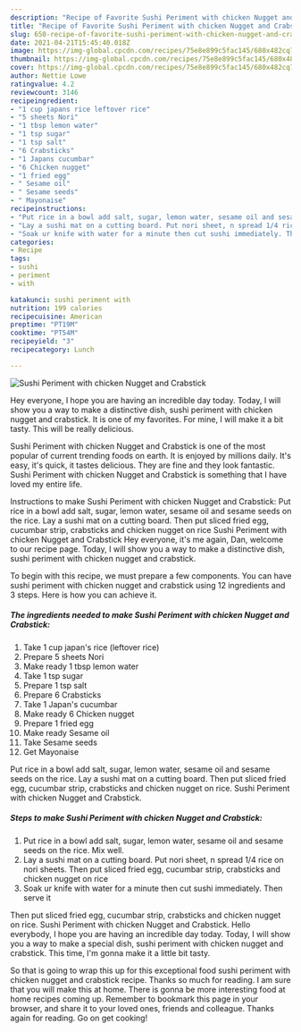 ```yaml
---
description: "Recipe of Favorite Sushi Periment with chicken Nugget and Crabstick"
title: "Recipe of Favorite Sushi Periment with chicken Nugget and Crabstick"
slug: 650-recipe-of-favorite-sushi-periment-with-chicken-nugget-and-crabstick
date: 2021-04-21T15:45:40.018Z
image: https://img-global.cpcdn.com/recipes/75e8e899c5fac145/680x482cq70/sushi-periment-with-chicken-nugget-and-crabstick-recipe-main-photo.jpg
thumbnail: https://img-global.cpcdn.com/recipes/75e8e899c5fac145/680x482cq70/sushi-periment-with-chicken-nugget-and-crabstick-recipe-main-photo.jpg
cover: https://img-global.cpcdn.com/recipes/75e8e899c5fac145/680x482cq70/sushi-periment-with-chicken-nugget-and-crabstick-recipe-main-photo.jpg
author: Nettie Lowe
ratingvalue: 4.2
reviewcount: 3146
recipeingredient:
- "1 cup japans rice leftover rice"
- "5 sheets Nori"
- "1 tbsp lemon water"
- "1 tsp sugar"
- "1 tsp salt"
- "6 Crabsticks"
- "1 Japans cucumbar"
- "6 Chicken nugget"
- "1 fried egg"
- " Sesame oil"
- " Sesame seeds"
- " Mayonaise"
recipeinstructions:
- "Put rice in a bowl add salt, sugar, lemon water, sesame oil and sesame seeds on the rice. Mix well."
- "Lay a sushi mat on a cutting board. Put nori sheet, n spread 1/4 rice on nori sheets. Then put sliced fried egg, cucumbar strip, crabsticks and chicken nugget on rice"
- "Soak ur knife with water for a minute then cut sushi immediately. Then serve it"
categories:
- Recipe
tags:
- sushi
- periment
- with

katakunci: sushi periment with 
nutrition: 199 calories
recipecuisine: American
preptime: "PT19M"
cooktime: "PT54M"
recipeyield: "3"
recipecategory: Lunch

---
```



![Sushi Periment with chicken Nugget and Crabstick](https://img-global.cpcdn.com/recipes/75e8e899c5fac145/680x482cq70/sushi-periment-with-chicken-nugget-and-crabstick-recipe-main-photo.jpg)

Hey everyone, I hope you are having an incredible day today. Today, I will show you a way to make a distinctive dish, sushi periment with chicken nugget and crabstick. It is one of my favorites. For mine, I will make it a bit tasty. This will be really delicious.

Sushi Periment with chicken Nugget and Crabstick is one of the most popular of current trending foods on earth. It is enjoyed by millions daily. It's easy, it's quick, it tastes delicious. They are fine and they look fantastic. Sushi Periment with chicken Nugget and Crabstick is something that I have loved my entire life.

Instructions to make Sushi Periment with chicken Nugget and Crabstick: Put rice in a bowl add salt, sugar, lemon water, sesame oil and sesame seeds on the rice. Lay a sushi mat on a cutting board. Then put sliced fried egg, cucumbar strip, crabsticks and chicken nugget on rice Sushi Periment with chicken Nugget and Crabstick Hey everyone, it&#39;s me again, Dan, welcome to our recipe page. Today, I will show you a way to make a distinctive dish, sushi periment with chicken nugget and crabstick.


To begin with this recipe, we must prepare a few components. You can have sushi periment with chicken nugget and crabstick using 12 ingredients and 3 steps. Here is how you can achieve it.

<!--inarticleads1-->

##### The ingredients needed to make Sushi Periment with chicken Nugget and Crabstick:

1. Take 1 cup japan&#39;s rice (leftover rice)
1. Prepare 5 sheets Nori
1. Make ready 1 tbsp lemon water
1. Take 1 tsp sugar
1. Prepare 1 tsp salt
1. Prepare 6 Crabsticks
1. Take 1 Japan&#39;s cucumbar
1. Make ready 6 Chicken nugget
1. Prepare 1 fried egg
1. Make ready  Sesame oil
1. Take  Sesame seeds
1. Get  Mayonaise


Put rice in a bowl add salt, sugar, lemon water, sesame oil and sesame seeds on the rice. Lay a sushi mat on a cutting board. Then put sliced fried egg, cucumbar strip, crabsticks and chicken nugget on rice. Sushi Periment with chicken Nugget and Crabstick. 

<!--inarticleads2-->

##### Steps to make Sushi Periment with chicken Nugget and Crabstick:

1. Put rice in a bowl add salt, sugar, lemon water, sesame oil and sesame seeds on the rice. Mix well.
1. Lay a sushi mat on a cutting board. Put nori sheet, n spread 1/4 rice on nori sheets. Then put sliced fried egg, cucumbar strip, crabsticks and chicken nugget on rice
1. Soak ur knife with water for a minute then cut sushi immediately. Then serve it


Then put sliced fried egg, cucumbar strip, crabsticks and chicken nugget on rice. Sushi Periment with chicken Nugget and Crabstick. Hello everybody, I hope you are having an incredible day today. Today, I will show you a way to make a special dish, sushi periment with chicken nugget and crabstick. This time, I&#39;m gonna make it a little bit tasty. 

So that is going to wrap this up for this exceptional food sushi periment with chicken nugget and crabstick recipe. Thanks so much for reading. I am sure that you will make this at home. There is gonna be more interesting food at home recipes coming up. Remember to bookmark this page in your browser, and share it to your loved ones, friends and colleague. Thanks again for reading. Go on get cooking!
